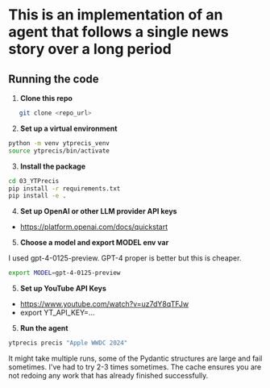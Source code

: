 # This is an implementation of an agent that follows a single news story over a long period

## Running the code

1. **Clone this repo**

```bash
   git clone <repo_url>
```

2. **Set up a virtual environment**

```bash
python -m venv ytprecis_venv
source ytprecis/bin/activate
```

3. **Install the package**

```bash
cd 03_YTPrecis
pip install -r requirements.txt
pip install -e .
```

4. **Set up OpenAI or other LLM provider API keys**

- https://platform.openai.com/docs/quickstart

5. **Choose a model and export MODEL env var**

I used gpt-4-0125-preview. GPT-4 proper is better but this is cheaper.

```bash
export MODEL=gpt-4-0125-preview
```

5. **Set up YouTube API Keys**

- https://www.youtube.com/watch?v=uz7dY8qTFJw
- export YT_API_KEY=...

5. **Run the agent**

```bash
ytprecis precis "Apple WWDC 2024"
```

It might take multiple runs, some of the Pydantic structures are large and fail sometimes.
I've had to try 2-3 times sometimes.
The cache ensures you are not redoing any work that has already finished successfully.

